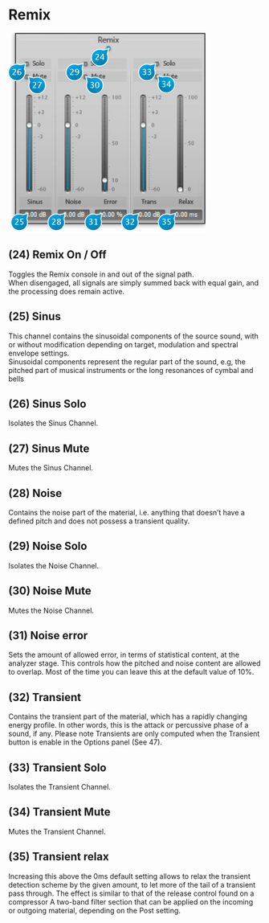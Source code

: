 # Remix

![](../include/trax_06.PNG)

## (24) Remix On / Off
Toggles the Remix console in and out of the signal path.  
When disengaged, all signals are simply summed back with equal gain, and the processing does remain active.


## (25) Sinus
This channel contains the sinusoidal components of the source sound, with or without modification depending
on target, modulation and spectral envelope settings.   
Sinusoidal components represent the regular part of the sound, e.g, the pitched part of musical instruments or the
long resonances of cymbal and bells


## (26) Sinus Solo
Isolates the Sinus Channel.


## (27) Sinus Mute
Mutes the Sinus Channel.


## (28) Noise
Contains the noise part of the material, i.e. anything that doesn’t have a defined pitch and does not possess a 
transient quality.


## (29) Noise Solo
Isolates the Noise Channel.


## (30) Noise Mute
Mutes the Noise Channel.


## (31) Noise error
Sets the amount of allowed error, in terms of statistical content, at the analyzer stage. This controls how the pitched and
noise content are allowed to overlap. Most of the time you can leave this at the default value of 10%.


## (32) Transient
Contains the transient part of the material, which has a rapidly changing energy profile. In other words, this is the attack or
percussive phase of a sound, if any. Please note Transients are only computed when the Transient button is enable in the
Options panel (See 47).


## (33) Transient Solo
Isolates the Transient Channel.


## (34) Transient Mute
Mutes the Transient Channel.


## (35) Transient relax
Increasing this above the 0ms default setting allows to relax the transient detection scheme by the given amount, to let
more of the tail of a transient pass through. The effect is similar to that of the release control found on a compressor
A two-band filter section that can be applied on the incoming or outgoing material, depending on the Post setting.

